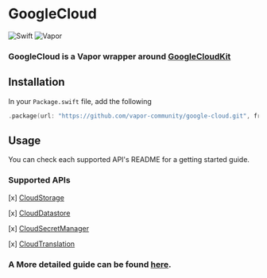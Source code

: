 # GoogleCloud

![Swift](http://img.shields.io/badge/swift-5.2-brightgreen.svg)
![Vapor](http://img.shields.io/badge/vapor-4.0-brightgreen.svg)

### GoogleCloud is a Vapor wrapper around [GoogleCloudKit](https://github.com/vapor-community/google-cloud-kit)


## Installation

In your `Package.swift` file, add the following

```swift
.package(url: "https://github.com/vapor-community/google-cloud.git", from: "1.0.0")
```

## Usage 
You can check each supported API's README for a getting started guide. 

### Supported APIs
[x] [CloudStorage](/Sources/CloudStorage/README.md)

[x] [CloudDatastore](/Sources/CloudDatastore/README.md) 

[x] [CloudSecretManager](/Sources/CloudSecretManager/README.md)

[x] [CloudTranslation](/Sources/CloudTranslation/README.md)

### A More detailed guide can be found [here](https://github.com/vapor-community/google-cloud-kit).

